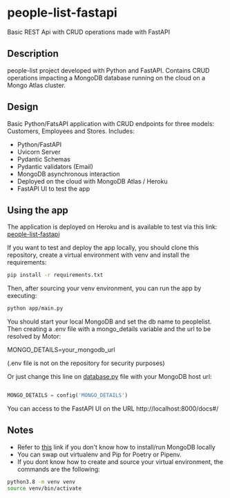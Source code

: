 # people-list-fastapi
Basic REST Api with CRUD operations made with FastAPI

## Description
people-list project developed with Python and FastAPI. Contains CRUD operations impacting a MongoDB database running on the cloud on a Mongo Atlas cluster.

## Design
Basic Python/FatsAPI application with CRUD endpoints for three models: Customers, Employees and Stores.
Includes:
- Python/FastAPI
- Uvicorn Server
- Pydantic Schemas
- Pydantic validators (Email)
- MongoDB asynchronous interaction
- Deployed on the cloud with MongoDB Atlas / Heroku
- FastAPI UI to test the app

## Using the app
The application is deployed on Heroku and is available to test via this link: [people-list-fastapi](https://cryptic-shelf-56391.herokuapp.com/docs#)

If you want to test and deploy the app locally, you should clone this repository, create a virtual environment with venv and install the requirements:
```bash
pip install -r requirements.txt
```

Then, after sourcing your venv environment, you can run the app by executing:
```bash
python app/main.py
```

You should start your local MongoDB and set the db name to peoplelist. Then creating a .env file with a mongo_details variable and the url to be resolved by Motor:

MONGO_DETAILS=your_mongodb_url

(.env file is not on the repository for security purposes)

Or just change this line on [database.py](https://github.com/mauroalfaro/people-list-fastapi/blob/main/app/server/database.py) file with your MongoDB host url:

```python

MONGO_DETAILS = config('MONGO_DETAILS')
```

You can access to the FastAPI UI on the URL http://localhost:8000/docs#/

## Notes
- Refer to [this](https://docs.mongodb.com/manual/installation/) link if you don't know how to install/run MongoDB locally
- You can swap out virtualenv and Pip for Poetry or Pipenv.
- If you dont know how to create and source your virtual environment, the commands are the following:
```bash
python3.8 -m venv venv
source venv/bin/activate
```

